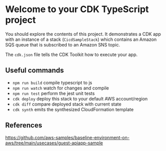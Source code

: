 # Welcome to your CDK TypeScript project

You should explore the contents of this project. It demonstrates a CDK app with an instance of a stack (`CicdSampleStack`)
which contains an Amazon SQS queue that is subscribed to an Amazon SNS topic.

The `cdk.json` file tells the CDK Toolkit how to execute your app.

## Useful commands

* `npm run build`   compile typescript to js
* `npm run watch`   watch for changes and compile
* `npm run test`    perform the jest unit tests
* `cdk deploy`      deploy this stack to your default AWS account/region
* `cdk diff`        compare deployed stack with current state
* `cdk synth`       emits the synthesized CloudFormation template

## References

https://github.com/aws-samples/baseline-environment-on-aws/tree/main/usecases/guest-apiapp-sample
